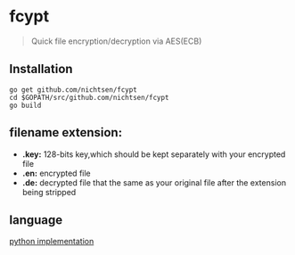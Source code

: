 # fcypt
> Quick file encryption/decryption via AES(ECB) 

## Installation
```
go get github.com/nichtsen/fcypt
cd $GOPATH/src/github.com/nichtsen/fcypt
go build 
```

## filename extension:

* __.key:__ 128-bits key,which should be kept separately with your encrypted file
* __.en:__ encrypted file
* __.de:__ decrypted file that the same as your original file after the extension being stripped

## language
[python implementation](https://github.com/nichtsen/symk-fcrypto)

